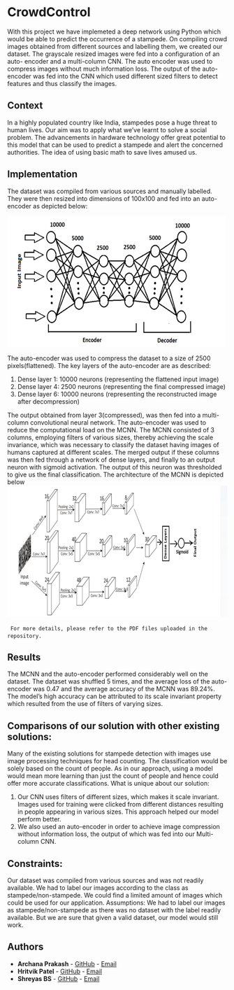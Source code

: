 # CrowdControl
With this project we have implemeted a deep network using Python which would be able to predict the occurrence of a stampede. 
On compiling crowd images obtained from different sources and labelling them, we created our dataset. The grayscale resized images were fed into a configuration of an auto- encoder and a multi-column CNN. The auto encoder was used to compress images without much information loss. The output of the auto-encoder was fed into the CNN which used different sized filters to detect features and thus classify the images.


## Context
In a highly populated country like India, stampedes pose a huge threat to human lives. Our aim was to apply what we’ve learnt to solve a social problem. The advancements in hardware technology offer great potential to this model that can be used to predict a stampede and alert the concerned authorities. The idea of using basic math to save lives amused us.

## Implementation 
The dataset was compiled from various sources and manually labelled. They were then resized into dimensions of 100x100 and fed into an auto-encoder as
depicted below:

<img src="https://github.com/ArchPrak/CrowdControl/blob/master/img2.png" width="500" height="300" />

The auto-encoder was used to compress the dataset to a size of 2500 pixels(flattened). The key layers of the auto-encoder are as described:
1. Dense layer 1: 10000 neurons (representing the flattened input image)
2. Dense layer 4: 2500 neurons (representing the final compressed image)
3. Dense layer 6: 10000 neurons (representing the reconstructed image after decompression)

The output obtained from layer 3(compressed), was then fed into a multi-column convolutional neural network. The auto-encoder was used to reduce the computational load on the MCNN.
The MCNN consisted of 3 columns, employing filters of various sizes, thereby achieving the scale invariance, which was necessary to classify the dataset having images of humans captured at different scales. The merged output if these
columns was then fed through a network of dense layers, and finally to an output neuron with sigmoid activation. The output of this neuron was thresholded to give us the final classification. The architecture of the MCNN is depicted below
<img src="https://github.com/ArchPrak/CrowdControl/blob/master/img1.png" width="700" height="300" />




``` For more details, please refer to the PDF files uploaded in the repository.```

## Results 
The MCNN and the auto-encoder performed considerably well on the dataset. The dataset was shuffled 5 times, and the average loss of the auto- encoder was 0.47 and the average accuracy of the MCNN was 89.24%. The model’s high accuracy can be attributed to its scale invariant property which resulted from the use of filters of varying sizes.


## Comparisons of our solution with other existing solutions:
Many of the existing solutions for stampede detection with images use image processing techniques for head counting. The classification would be solely based on the count of people. As in our approach, using a model would mean more learning than just the count of people and hence could offer more accurate classifications.
What is unique about our solution:
1. Our CNN uses filters of different sizes, which makes it scale invariant. Images used for training were clicked from different distances resulting in people appearing in various sizes. This approach helped our model perform better.
2. We also used an auto-encoder in order to achieve image compression without information loss, the output of which was fed into our Multi-column CNN.

## Constraints:
Our dataset was compiled from various sources and was not readily available. We had to label our images according to the class as stampede/non-stampede. We could find a limited amount of images which could be used for our application.
Assumptions: 
We had to label our images as stampede/non-stampede as there was no dataset with the label readily available. But we are sure that given a valid dataset, our model would still work.

## Authors

* **Archana Prakash** - [GitHub](https://github.com/ArchPrak) - [Email](mailto:arch.2421@gmail.com)
* **Hritvik Patel**  - [GitHub](https://github.com/hritvikpatel4) - [Email](mailto:hritvik.patel4@gmail.com)
* **Shreyas BS** - [GitHub](https://github.com/sriramsk1999) - [Email](mailto:bsshreyas99@gmail.com)

